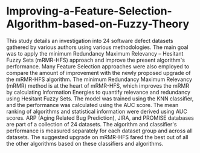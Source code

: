 # Improving-a-Feature-Selection-Algorithm-based-on-Fuzzy-Theory

This study details an investigation into 24 software defect datasets gathered by various authors using various methodologies. The main goal was to apply the minimum Redundancy Maximum Relevancy – Hesitant Fuzzy Sets (mRMR-HFS) approach and improve the present algorithm's performance. Many Feature Selection approaches were also employed to compare the amount of improvement with the newly proposed upgrade of the mRMR-HFS algorithm. The minimum Redundancy Maximum Relevancy (mRMR) method is at the heart of mRMR-HFS, which improves the mRMR by calculating Information Energies to quantify relevance and redundancy using Hesitant Fuzzy Sets. The model was trained using the KNN classifier, and the performance was calculated using the AUC score. The mean ranking of algorithms and statistical information were derived using AUC scores. ARP (Aging Related Bug Prediction), JIRA, and PROMISE databases are part of a collection of 24 datasets. The algorithm and classifier's performance is measured separately for each dataset group and across all datasets. The suggested upgrade on mRMR-HFS fared the best out of all the other algorithms based on these classifiers and algorithms.
